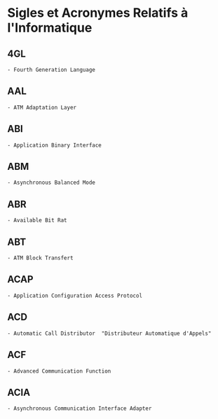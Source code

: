 # **Sigles et Acronymes Relatifs à l'Informatique**

## **4GL**

    - Fourth Generation Language

## **AAL**

    - ATM Adaptation Layer

## **ABI**

    - Application Binary Interface

 ## **ABM**

    - Asynchronous Balanced Mode

 ## **ABR**

    - Available Bit Rat

 ## **ABT**

    - ATM Block Transfert

## **ACAP**

    - Application Configuration Access Protocol

## **ACD**

    - Automatic Call Distributor  "Distributeur Automatique d'Appels"

## **ACF**

    - Advanced Communication Function

## **ACIA**

    - Asynchronous Communication Interface Adapter

